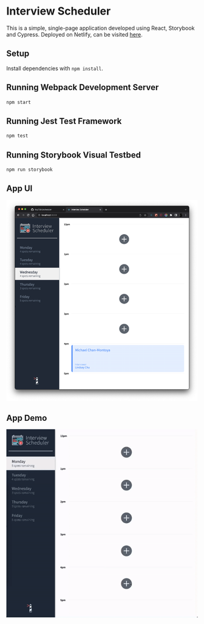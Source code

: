 # Interview Scheduler
This is a simple, single-page application developed using React, Storybook and Cypress.
Deployed on Netlify, can be visited [here](https://dreamy-sherbet-be6113.netlify.app/). 

## Setup

Install dependencies with `npm install`.

## Running Webpack Development Server

```sh
npm start
```

## Running Jest Test Framework

```sh
npm test
```

## Running Storybook Visual Testbed

```sh
npm run storybook
```
## App UI
!["UI"](https://github.com/Roy7384/scheduler/blob/master/docs/UI.png?raw=true) 

## App Demo
<p align="center">
  <img src="https://github.com/Roy7384/scheduler/blob/master/docs/demo.gif?raw=true" />
</p>
